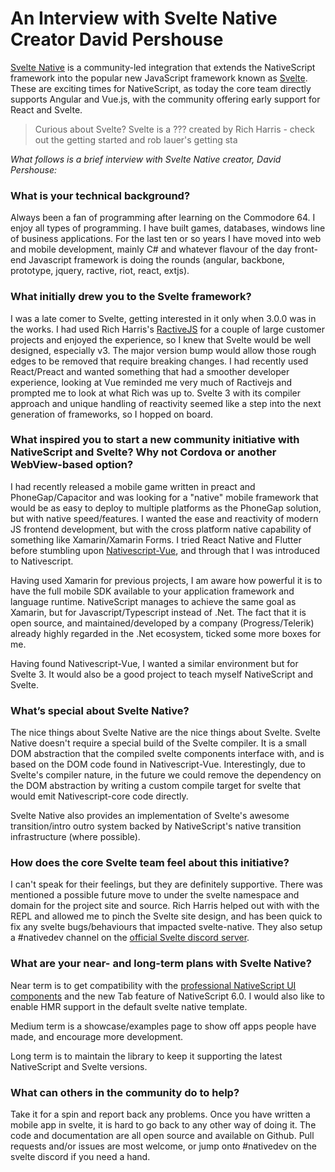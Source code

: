 # An Interview with Svelte Native Creator David Pershouse

[Svelte Native](https://svelte-native.technology/) is a community-led integration that extends the NativeScript framework into the popular new JavaScript framework known as [Svelte](https://svelte.dev/). These are exciting times for NativeScript, as today the core team directly supports Angular and Vue.js, with the community offering early support for React and Svelte.

> Curious about Svelte? Svelte is a ??? created by Rich Harris - check out the getting started and rob lauer's getting sta

*What follows is a brief interview with Svelte Native creator, David Pershouse:*

### What is your technical background?

Always been a fan of programming after learning on the Commodore 64. I enjoy all types of programming. I have built games, databases, windows line of business applications. For the last ten or so years I have moved into web and mobile development, mainly C# and whatever flavour of the day front-end Javascript framework is doing the rounds (angular, backbone, prototype, jquery, ractive, riot, react, extjs).

### What initially drew you to the Svelte framework?

I was a late comer to Svelte, getting interested in it only when 3.0.0 was in the works. I had used Rich Harris's [RactiveJS](https://ractive.js.org/) for a couple of large customer projects and enjoyed the experience, so I knew that Svelte would be well designed, especially v3. The major version bump would allow those rough edges to be removed that require breaking changes. I had recently used React/Preact and wanted something that had a smoother developer experience, looking at Vue reminded me very much of Ractivejs and prompted me to look at what Rich was up to. Svelte 3 with its compiler approach and unique handling of reactivity seemed like a step into the next generation of frameworks, so I hopped on board.

### What inspired you to start a new community initiative with NativeScript and Svelte? Why not Cordova or another WebView-based option?

I had recently released a mobile game written in preact and PhoneGap/Capacitor and was looking for a "native" mobile framework that would be as easy to deploy to multiple platforms as the PhoneGap solution, but with native speed/features. I wanted the ease and reactivity of modern JS frontend development, but with the cross platform native capability of something like Xamarin/Xamarin Forms. I tried React Native and Flutter before stumbling upon [Nativescript-Vue](https://nativescript-vue.org/), and through that I was introduced to Nativescript.  

Having used Xamarin for previous projects, I am aware how powerful it is to have the full mobile SDK available to your application framework and language runtime. NativeScript manages to achieve the same goal as Xamarin, but for Javascript/Typescript instead of .Net. The fact that it is open source, and maintained/developed by a company (Progress/Telerik) already highly regarded in the .Net ecosystem, ticked some more boxes for me.

Having found Nativescript-Vue, I wanted a similar environment but for Svelte 3. It would also be a good project to teach myself NativeScript and Svelte.

### What’s special about Svelte Native?

The nice things about Svelte Native are the nice things about Svelte. Svelte Native doesn't require a special build of the Svelte compiler. It is a small DOM abstraction that the compiled svelte components interface with, and is based on the DOM code found in Nativescript-Vue.  Interestingly, due to Svelte's compiler nature, in the future we could remove the dependency on the DOM abstraction by writing a custom compile target for svelte that would emit Nativescript-core code directly. 

Svelte Native also provides an implementation of Svelte's awesome transition/intro outro system backed by NativeScript's native transition infrastructure (where possible).

### How does the core Svelte team feel about this initiative?

I can't speak for their feelings, but they are definitely supportive. There was mentioned a possible future move to under the svelte namespace and domain for the project site and source. Rich Harris helped out with with the REPL and allowed me to pinch the Svelte site design, and has been quick to fix any svelte bugs/behaviours that impacted svelte-native. They also setup a #nativedev channel on the [official Svelte discord server](https://discordapp.com/invite/yy75DKs).

### What are your near- and long-term plans with Svelte Native?

Near term is to get compatibility with the [professional NativeScript UI components](https://www.nativescript.org/ui-for-nativescript) and the new Tab feature of NativeScript 6.0. I would also like to enable HMR support in the default svelte native template.

Medium term is a showcase/examples page to show off apps people have made, and encourage more development.

Long term is to maintain the library to keep it supporting the latest NativeScript and Svelte versions.

### What can others in the community do to help?

Take it for a spin and report back any problems. Once you have written a mobile app in svelte, it is hard to go back to any other way of doing it. The code and documentation are all open source and available on Github. Pull requests and/or issues are most welcome, or jump onto #nativedev on the svelte discord if you need a hand.
